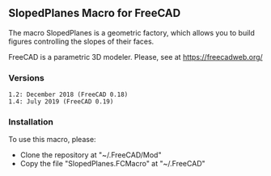 ## SlopedPlanes Macro for FreeCAD
The macro SlopedPlanes is a geometric factory, which allows you to build figures controlling the slopes of their faces.

FreeCAD is a parametric 3D modeler. Please, see at https://freecadweb.org/

### Versions

    1.2: December 2018 (FreeCAD 0.18)
    1.4: July 2019 (FreeCAD 0.19)

### Installation
To use this macro, please:

* Clone the repository at "~/.FreeCAD/Mod"
* Copy the file "SlopedPlanes.FCMacro" at "~/.FreeCAD"
